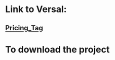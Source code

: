 # Link to Versal:
## [Pricing_Tag](https://pricing-tag.vercel.app/)


# To download the project
## 
